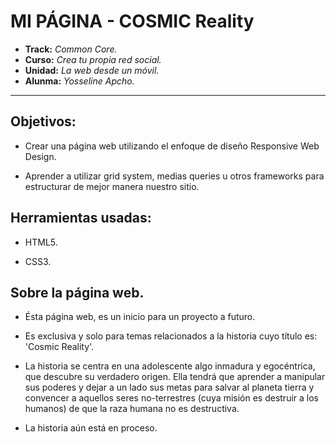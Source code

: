 # MI PÁGINA - COSMIC Reality

* **Track:** _Common Core._
* **Curso:** _Crea tu propia red social._
* **Unidad:** _La web desde un móvil._
* **Alunma:** _Yosseline Apcho._

***

## Objetivos:

-  Crear una página web utilizando el enfoque de diseño Responsive Web Design.

- Aprender a utilizar grid system, medias queries u otros frameworks para estructurar de mejor manera nuestro sitio.

## Herramientas usadas:

- HTML5.

- CSS3.

## Sobre la página web.

- Ésta página web, es un inicio para un proyecto a futuro.

- Es exclusiva y solo para temas relacionados a la historia cuyo título es: 'Cosmic Reality'.

- La historia se centra en una adolescente algo inmadura y egocéntrica, que descubre su verdadero origen. Ella tendrá que aprender a manipular sus poderes y dejar a un lado sus metas para salvar al planeta tierra y convencer a aquellos seres no-terrestres (cuya misión es destruir a los humanos) de que la raza humana no es destructiva.

- La historia aún está en proceso.
